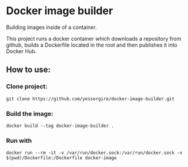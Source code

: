# Docker image builder

Building images inside of a container.

This project runs a docker container which downloads a repository from github, builds a Dockerfile
located in the root and then publishes it into Docker Hub.


## How to use:

### Clone project:
```
git clone https://github.com/yessergire/docker-image-builder.git
```

### Build the image:
```
docker build --tag docker-image-builder .
```


### Run with
```
docker run --rm -it -v /var/run/docker.sock:/var/run/docker.sock -v $(pwd)/Dockerfile:/Dockerfile docker-image
```
